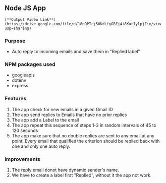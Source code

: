 
## Node JS App
```
[**Output Video Link**](https://drive.google.com/file/d/18nQPTcj50KdLfyGBFj4i8KurIylpjZix/view?usp=sharing)
```
### Purpose
- Auto reply to incoming emails and save them in "Replied label"

### NPM packages used
- googleapis
- dotenv
- express

### Features
1. The app check for new emails in a given Gmail ID
2. The app send replies to Emails that have no prior replies
3. The app add a Label to the email 
4. The app repeat this sequence of steps 1-3 in random intervals of 45 to 120 seconds
5. The app make sure that no double replies are sent to any email at any point. Every email that qualifies the criterion should be replied back with one and only one auto reply.

### Improvements
1. The reply email donot have dynamic sender's name.
2. We have to create a label first "Replied", without it the app not work.

